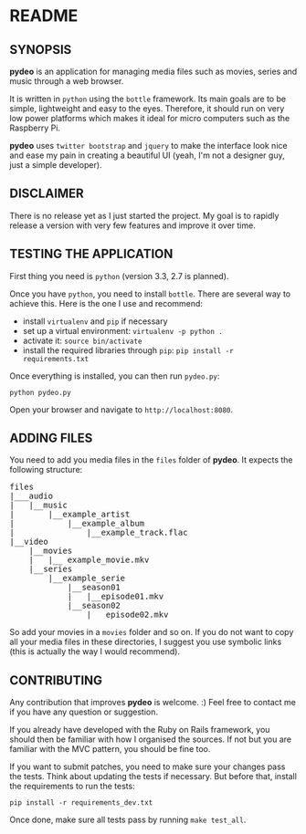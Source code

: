 # README

## SYNOPSIS

**pydeo** is an application for managing media files such as movies, series and
music through a web browser.

It is written in `python` using the `bottle` framework. Its main goals are to be
simple, lightweight and easy to the eyes. Therefore, it should run on very low
power platforms which makes it ideal for micro computers such as the Raspberry
Pi.

**pydeo** uses `twitter bootstrap` and `jquery` to make the interface look nice
and ease my pain in creating a beautiful UI (yeah, I'm not a designer guy, just
a simple developer).

## DISCLAIMER

There is no release yet as I just started the project. My goal is to rapidly
release a version with very few features and improve it over time.

## TESTING THE APPLICATION

First thing you need is `python` (version 3.3, 2.7 is planned).

Once you have `python`, you need to install `bottle`. There are several way to
achieve this. Here is the one I use and recommend:

* install `virtualenv` and `pip` if necessary
* set up a virtual environment: `virtualenv -p python .`
* activate it: `source bin/activate`
* install the required libraries through `pip`:
  `pip install -r requirements.txt`

Once everything is installed, you can then run `pydeo.py`:

    python pydeo.py

Open your browser and navigate to `http://localhost:8080`.

## ADDING FILES

You need to add you media files in the `files` folder of **pydeo**. It expects
the following structure:
<pre>
files
|___audio
|   |__music
|       |__example_artist
|           |__example_album
|               |__example_track.flac
|__video
    |__movies
    |   |__ example_movie.mkv
    |__series
        |__example_serie
            |__season01
            |   |__episode01.mkv
            |__season02
                |__ episode02.mkv
</pre>

So add your movies in a `movies` folder and so on. If you do not want to copy
all your media files in these directories, I suggest you use symbolic links
(this is actually the way I would recommend).

## CONTRIBUTING

Any contribution that improves **pydeo** is welcome. :)
Feel free to contact me if you have any question or suggestion.

If you already have developed with the Ruby on Rails framework, you should then
be familiar with how I organised the sources. If not but you are familiar with
the MVC pattern, you should be fine too.

If you want to submit patches, you need to make sure your changes pass the
tests. Think about updating the tests if necessary. But before that, install the
requirements to run the tests:

    pip install -r requirements_dev.txt

Once done, make sure all tests pass by running `make test_all`.

